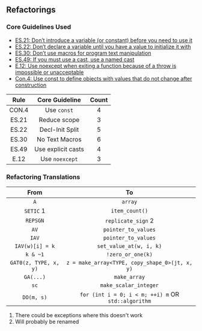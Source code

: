 ## Refactorings

### Core Guidelines Used
* [ES.21: Don’t introduce a variable (or constant) before you need to use it](https://isocpp.github.io/CppCoreGuidelines/CppCoreGuidelines.html#es21-dont-introduce-a-variable-or-constant-before-you-need-to-use-it)
* [ES.22: Don’t declare a variable until you have a value to initialize it with](https://isocpp.github.io/CppCoreGuidelines/CppCoreGuidelines#es22-dont-declare-a-variable-until-you-have-a-value-to-initialize-it-with)
* [ES.30: Don’t use macros for program text manipulation](https://isocpp.github.io/CppCoreGuidelines/CppCoreGuidelines#es30-dont-use-macros-for-program-text-manipulation)
* [ES.49: If you must use a cast, use a named cast](https://isocpp.github.io/CppCoreGuidelines/CppCoreGuidelines#es49-if-you-must-use-a-cast-use-a-named-cast)
* [E.12: Use noexcept when exiting a function because of a throw is impossible or unacceptable](https://isocpp.github.io/CppCoreGuidelines/CppCoreGuidelines#e12-use-noexcept-when-exiting-a-function-because-of-a-throw-is-impossible-or-unacceptable)
* [Con.4: Use const to define objects with values that do not change after construction](https://isocpp.github.io/CppCoreGuidelines/CppCoreGuidelines#con4-use-const-to-define-objects-with-values-that-do-not-change-after-construction)

| Rule  |   Core Guideline   | Count |
| :---: | :----------------: | :---: |
| CON.4 |    Use `const`     |   4   |
| ES.21 |    Reduce scope    |   3   |
| ES.22 |  Decl-Init Split   |   5   |
| ES.30 |   No Text Macros   |   6   |
| ES.49 | Use explicit casts |   4   |
| E.12  |   Use `noexcept`   |   3   |

### Refactoring Translations

|         From          |                         To                          |
| :-------------------: | :-------------------------------------------------: |
|          `A`          |                       `array`                       |
|       `SETIC` 1       |                   `item_count()`                    |
|       `REPSGN`        |                 `replicate_sign` 2                  |
|         `AV`          |                 `pointer_to_values`                 |
|         `IAV`         |                 `pointer_to_values`                 |
|    `IAV(w)[i] = k`    |               `set_value_at(w, i, k)`               |
|       `k & ~1`        |                  `!zero_or_one(k)`                  |
| `GAT0(z, TYPE, x, y)` |   `z = make_array<TYPE, copy_shape_0>(jt, x, y)`    |
|       `GA(...)`       |                    `make_array`                     |
|         `sc`          |                `make_scalar_integer`                |
|      `DO(m, s)`       | `for (int i = 0; i < m; ++i) m` OR `std::algorithm` |

1. There could be exceptions where this doesn't work
2. Will probably be renamed
